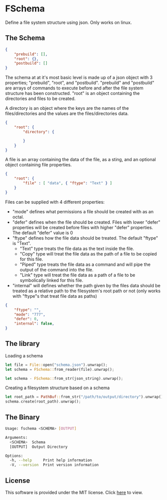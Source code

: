 # FSchema

Define a file system structure using json. Only works on linux.

## The Schema
```json
{
    "prebuild": [],
    "root": {},
    "postbuild": []
}
```

The schema at at it's most basic level is made up of a json object with 3 properties; "prebuild", "root", and "postbuild". "prebuild" and "postbuild" are arrays of commands to execute before and after the file system structure has been constructed. "root" is an object containing the directories and files to be created.

A directory is an object where the keys are the names of the files/directories and the values are the files/directories data.

```json
{
    "root": {
        "directory": {

        }
    }
}
```

A file is an array containing the data of the file, as a sting, and an optional object containing file properties.
```json
{
    "root": {
        "file" : [ "data", { "ftype": "Text" } ]
    }
}
```

Files can be supplied with 4 different properties:
- "mode" defines what permissions a file should be created with as an octal. 
- "defer" defines when the file should be created. Files with lower "defer" properties will be created before files with higher "defer" properties.  The default "defer" value is 0
- "ftype" defines how the file data should be treated.  The default "ftype" is "Text".
  - "Text" type treats the file data as the text inside the file. 
  - "Copy" type will treat the file data as the path of a file to be copied for this file. 
  - "Piped" type treats the file data as a command and will pipe the output of the command into the file. 
  - "Link" type will treat the file data as a path of a file to be symbolically linked for this file.
- "internal" will defines whether the path given by the files data should be treated as a relative path to the filesystem's root path or not (only works with "ftype"s that treat file data as paths)
```json
{
    "ftype": "",
    "mode": "777",
    "defer": 0,
    "internal": false,
}
```

## The library
Loading a schema
```rust
let file = File::open("schema.json").unwrap();
let schema = FSchema::from_reader(file).unwrap();
```
```rust
let schema - FSchema::from_str(json_string).unwrap();
```

Creating a filesystem structure based on a schema
```rust
let root_path = PathBuf::from_str("/path/to/output/directory").unwrap();
schema.create(root_path).unwrap();
```
## The Binary
```bash
Usage: fschema <SCHEMA> [OUTPUT]

Arguments:
  <SCHEMA>  Schema
  [OUTPUT]  Output Directory

Options:
  -h, --help     Print help information
  -V, --version  Print version information
```

## License
This software is provided under the MIT license. Click [here](./LICENSE) to view.
